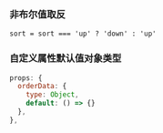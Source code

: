 ### 非布尔值取反

```react
sort = sort === 'up' ? 'down' : 'up'
```



### 自定义属性默认值对象类型

```js
props: {
  orderData: {
    type: Object,
    default: () => {}
  },
},
```

